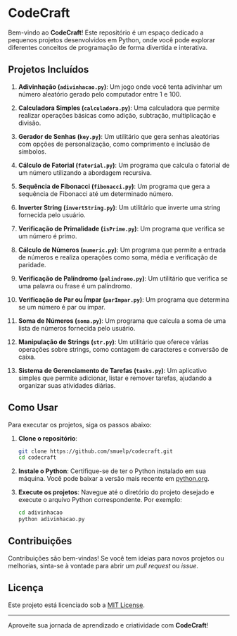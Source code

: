 # CodeCraft

Bem-vindo ao **CodeCraft**! Este repositório é um espaço dedicado a pequenos projetos desenvolvidos em Python, onde você pode explorar diferentes conceitos de programação de forma divertida e interativa.

## Projetos Incluídos

1. **Adivinhação (`adivinhacao.py`)**: Um jogo onde você tenta adivinhar um número aleatório gerado pelo computador entre 1 e 100.

2. **Calculadora Simples (`calculadora.py`)**: Uma calculadora que permite realizar operações básicas como adição, subtração, multiplicação e divisão.

3. **Gerador de Senhas (`key.py`)**: Um utilitário que gera senhas aleatórias com opções de personalização, como comprimento e inclusão de símbolos.

4. **Cálculo de Fatorial (`fatorial.py`)**: Um programa que calcula o fatorial de um número utilizando a abordagem recursiva.

5. **Sequência de Fibonacci (`fibonacci.py`)**: Um programa que gera a sequência de Fibonacci até um determinado número.

6. **Inverter String (`invertString.py`)**: Um utilitário que inverte uma string fornecida pelo usuário.

7. **Verificação de Primalidade (`isPrime.py`)**: Um programa que verifica se um número é primo.

8. **Cálculo de Números (`numeric.py`)**: Um programa que permite a entrada de números e realiza operações como soma, média e verificação de paridade.

9. **Verificação de Palíndromo (`palindromo.py`)**: Um utilitário que verifica se uma palavra ou frase é um palíndromo.

10. **Verificação de Par ou Ímpar (`parImpar.py`)**: Um programa que determina se um número é par ou ímpar.

11. **Soma de Números (`soma.py`)**: Um programa que calcula a soma de uma lista de números fornecida pelo usuário.

12. **Manipulação de Strings (`str.py`)**: Um utilitário que oferece várias operações sobre strings, como contagem de caracteres e conversão de caixa.

13. **Sistema de Gerenciamento de Tarefas (`tasks.py`)**: Um aplicativo simples que permite adicionar, listar e remover tarefas, ajudando a organizar suas atividades diárias.

## Como Usar

Para executar os projetos, siga os passos abaixo:

1. **Clone o repositório**:
   ```bash
   git clone https://github.com/smuelp/codecraft.git
   cd codecraft
   ```

2. **Instale o Python**:
   Certifique-se de ter o Python instalado em sua máquina. Você pode baixar a versão mais recente em [python.org](https://www.python.org/downloads/).

3. **Execute os projetos**:
   Navegue até o diretório do projeto desejado e execute o arquivo Python correspondente. Por exemplo:
   ```bash
   cd adivinhacao
   python adivinhacao.py
   ```

## Contribuições

Contribuições são bem-vindas! Se você tem ideias para novos projetos ou melhorias, sinta-se à vontade para abrir um *pull request* ou *issue*.

## Licença

Este projeto está licenciado sob a [MIT License](LICENSE).

---

Aproveite sua jornada de aprendizado e criatividade com **CodeCraft**!
```
